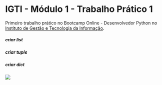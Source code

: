 <h1><b>IGTI - Módulo 1 - Trabalho Prático 1</b></h1>
  
Primeiro trabalho prático no Bootcamp Online - Desenvolvedor Python no [Instituto de Gestão e Tecnologia da Informação](https://www.igti.com.br).

<h5>criar list</h5>
<h5>criar tuple</h5>
<h5>criar dict</h5>

<img src=https://github.com/renancasstro/modulo1_trabalho_pratico_igti/blob/main/desenvolvedor_python.png>
